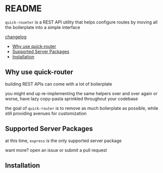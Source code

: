 # README <!-- omit in toc -->

`quick-roueter` is a REST API utility that helps configure routes by moving all the boilerplate into a simple interface

[changelog](CHANGELOG.md)

- [Why use quick-router](#why-use-quick-router)
- [Supported Server Packages](#supported-server-packages)
- [Installation](#installation)

## Why use quick-router

building REST APIs can come with a lot of bolierplate

you might end up re-implementing the same helpers over and over again or worse, have lazy copy-pasta sprinkled throughout your codebase

the goal of `quick-router` is to remove as much bolierplate as possible, while still providing avenues for customization

## Supported Server Packages

at this time, `express` is the only supported server package

want more? open an issue or submit a pull request

## Installation

<!-- TODO installation steps -->